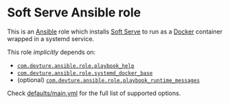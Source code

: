 <!--
SPDX-FileCopyrightText: 2023 Nikita Chernyi

SPDX-License-Identifier: AGPL-3.0-or-later
-->

# Soft Serve Ansible role

This is an [Ansible](https://www.ansible.com/) role which installs [Soft Serve](https://github.com/charmbracelet/soft-serve) to run as a [Docker](https://www.docker.com/) container wrapped in a systemd service.

This role *implicitly* depends on:

- [`com.devture.ansible.role.playbook_help`](https://github.com/devture/com.devture.ansible.role.playbook_help)
- [`com.devture.ansible.role.systemd_docker_base`](https://github.com/devture/com.devture.ansible.role.systemd_docker_base)
- (optional) [`com.devture.ansible.role.playbook_runtime_messages`](https://github.com/devture/com.devture.ansible.role.playbook_runtime_messages)

Check [defaults/main.yml](defaults/main.yml) for the full list of supported options.

